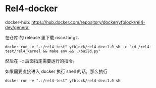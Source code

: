 # Rel4-docker

docker-hub: https://hub.docker.com/repository/docker/yfblock/rel4-dev/general

在仓库 的 release 里下载 riscv.tar.gz.

```shell
docker run -v ".:/rel4-test" yfblock/rel4-dev:1.0 sh -c "cd /rel4-test/rel4_kernel && make env && ./build.py"
```

然后在 -c 后面指定需要运行的指令。

如果需要直接进入 docker 执行 shell 的话，那么执行

```shell
docker run -v ".:/rel4-test" yfblock/rel4-dev:1.0 sh
```
